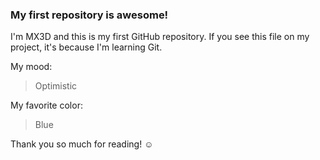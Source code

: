 ### My first repository is awesome!

I'm MX3D and this is my first GitHub repository.
If you see this file on my project, it's because I'm learning Git.

My mood:

> Optimistic

My favorite color:

> Blue

Thank you so much for reading! ☺
